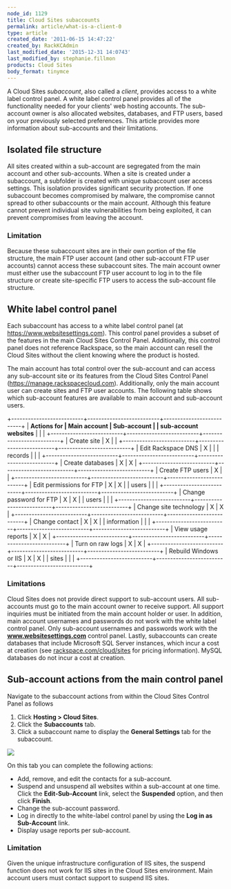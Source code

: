```yaml
---
node_id: 1129
title: Cloud Sites subaccounts
permalink: article/what-is-a-client-0
type: article
created_date: '2011-06-15 14:47:22'
created_by: RackKCAdmin
last_modified_date: '2015-12-31 14:0743'
last_modified_by: stephanie.fillmon
products: Cloud Sites
body_format: tinymce
---
```


A Cloud Sites *subaccount*, also called a *client*, provides access to a
white label control panel. A white label control panel provides all of
the functionality needed for your clients' web hosting accounts. The
sub-account owner is also allocated websites, databases, and FTP users,
based on your previously selected preferences. This article provides
more information about sub-accounts and their limitations.

Isolated file structure
-----------------------

All sites created within a sub-account are segregated from the main
account and other sub-accounts. When a site is created under a
subaccount, a subfolder is created with unique subaccount user access
settings. This isolation provides significant security protection. If
one subaccount becomes compromised by malware, the compromise cannot
spread to other subaccounts or the main account. Although this feature
cannot prevent individual site vulnerabilities from being exploited, it
can prevent compromises from leaving the account.

### Limitation

Because these subaccount sites are in their own portion of the file
structure, the main FTP user account (and other sub-account FTP user
accounts) cannot access these subaccount sites. The main account owner
must either use the subaccount FTP user account to log in to the file
structure or create site-specific FTP users to access the sub-account
file structure.

White label control panel
-------------------------

Each subaccount has access to a white label control panel (at
https://www.websitesettings.com). This control panel provides a subset
of the features in the main Cloud Sites Control Panel. Additionally,
this control panel does not reference Rackspace, so the main account can
resell the Cloud Sites without the client knowing where the product is
hosted.

The main account has total control over the sub-account and can access
any sub-account site or its features from the Cloud Sites Control Panel
(https://manage.rackspacecloud.com). Additionally, only the main account
user can create sites and FTP user accounts. The following table shows
which sub-account features are available to main account and sub-account
users.

+--------------------------+--------------------------+--------------------------+
| **Actions for            | **Main account**         | **Sub-account**          |
| sub-account websites**   |                          |                          |
+--------------------------+--------------------------+--------------------------+
| Create site              | X                        |                          |
+--------------------------+--------------------------+--------------------------+
| Edit Rackspace DNS       | X                        |                          |
| records                  |                          |                          |
+--------------------------+--------------------------+--------------------------+
| Create databases         | X                        | X                        |
+--------------------------+--------------------------+--------------------------+
| Create FTP users         | X                        |                          |
+--------------------------+--------------------------+--------------------------+
| Edit permissions for FTP | X                        | X                        |
| users                    |                          |                          |
+--------------------------+--------------------------+--------------------------+
| Change password for FTP  | X                        | X                        |
| users                    |                          |                          |
+--------------------------+--------------------------+--------------------------+
| Change site technology   | X                        | X                        |
+--------------------------+--------------------------+--------------------------+
| Change contact           | X                        | X                        |
| information              |                          |                          |
+--------------------------+--------------------------+--------------------------+
| View usage reports       | X                        | X                        |
+--------------------------+--------------------------+--------------------------+
| Turn on raw logs         | X                        | X                        |
+--------------------------+--------------------------+--------------------------+
| Rebuild Windows or IIS   | X                        | X                        |
| sites                    |                          |                          |
+--------------------------+--------------------------+--------------------------+

 

### Limitations

Cloud Sites does not provide direct support to sub-account users. All
sub-accounts must go to the main account owner to receive support. All
support inquiries must be initiated from the main account holder or
user. In addition, main account usernames and passwords do not work with
the white label control panel. Only sub-account usernames and passwords
work with the **www.websitesettings.com** control panel. Lastly,
subaccounts can create databases that include Microsoft SQL Server
instances, which incur a cost at creation (see
[rackspace.com/cloud/sites](http://www.rackspace.com/cloud/sites) for
pricing information). MySQL databases do not incur a cost at creation.

Sub-account actions from the main control panel
-----------------------------------------------

Navigate to the subaccount actions from within the Cloud Sites Control
Panel as follows

1.  Click **Hosting \> Cloud Sites**.
2.  Click the **Subaccounts** tab.
3.  Click a subaccount name to display the **General Settings** tab for
    the subaccount.

![](/knowledge_center/sites/default/files/field/image/edit_subaccount.png)

On this tab you can complete the following actions:

-   Add, remove, and edit the contacts for a sub-account.
-   Suspend and unsuspend all websites within a sub-account at one time.
    Click the **Edit-Sub-Account** link, select the **Suspended**
    option, and then click **Finish**.
-   Change the sub-account password.
-   Log in directly to the white-label control panel by using the **Log
    in as Sub-Account** link.
-   Display usage reports per sub-account.

### Limitation

Given the unique infrastructure configuration of IIS sites, the suspend
function does not work for IIS sites in the Cloud Sites environment.
Main account users must contact support to suspend IIS sites.

 


